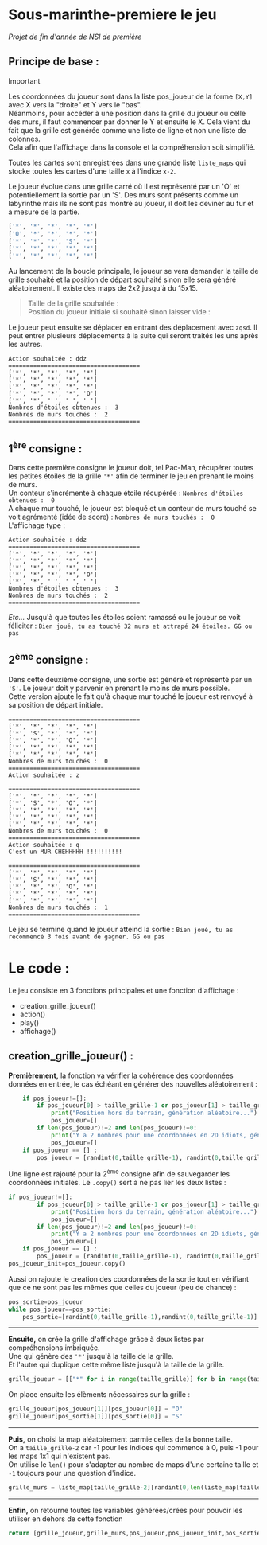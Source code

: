 # Sous-marinthe-premiere le jeu

*Projet de fin d'année de NSI de première*

## Principe de base :

> [!IMPORTANT]  
Les coordonnées du joueur sont dans la liste pos_joueur de la forme `[X,Y]` avec X vers la "droite" et Y vers le "bas".  
Néanmoins, pour accéder à une position dans la grille du joueur ou celle des murs, il faut commencer par donner le Y et ensuite le X. Cela vient du fait que la grille est générée comme une liste de ligne et non une liste de colonnes.  
Cela afin que l'affichage dans la console et la compréhension soit simplifié.

Toutes les cartes sont enregistrées dans une grande liste `liste_maps` qui stocke toutes les cartes d'une taille `x` à l'indice `x-2`.

Le joueur évolue dans une grille carré où il est représenté par un 'O' et potentiellement la sortie par un 'S'. Des murs sont présents comme un labyrinthe mais ils ne sont pas montré au joueur, il doit les deviner au fur et à mesure de la partie.

```python
['*', '*', '*', '*', '*']
['O', '*', '*', '*', '*']
['*', '*', '*', 'S', '*']
['*', '*', '*', '*', '*']
['*', '*', '*', '*', '*']
```

Au lancement de la boucle principale, le joueur se vera demander la taille de grille souhaité et la position de départ souhaité sinon elle sera généré aléatoirement. Il existe des maps de 2x2 jusqu'à du 15x15.

>Taille de la grille souhaitée :  
Position du joueur initiale si souhaité sinon laisser vide :

Le joueur peut ensuite se déplacer en entrant des déplacement avec `zqsd`. Il peut entrer plusieurs déplacements à la suite qui seront traités les uns après les autres.  

```text
Action souhaitée : ddz
=====================================
['*', '*', '*', '*', '*']
['*', '*', '*', '*', '*']
['*', '*', '*', '*', '*']
['*', '*', '*', '*', 'O']
['*', '*', ' ', ' ', ' ']
Nombres d'étoiles obtenues :  3
Nombres de murs touchés :  2
=====================================
```

## 1<sup>ère</sup> consigne :

Dans cette première consigne le joueur doit, tel Pac-Man, récupérer toutes les petites étoiles de la grille `'*'` afin de terminer le jeu en prenant le moins de murs.  
Un conteur s'incrémente à chaque étoile récupérée : `Nombres d'étoiles obtenues :  0`  
A chaque mur touché, le joueur est bloqué et un conteur de murs touché se voit agrémenté (idée de score) : `Nombres de murs touchés :  0`  
L'affichage type :

```text
Action souhaitée : ddz
=====================================
['*', '*', '*', '*', '*']
['*', '*', '*', '*', '*']
['*', '*', '*', '*', '*']
['*', '*', '*', '*', 'O']
['*', '*', ' ', ' ', ' ']
Nombres d'étoiles obtenues :  3
Nombres de murs touchés :  2
=====================================
```

*Etc...* Jusqu'à que toutes les étoiles soient ramassé ou le joueur se voit féliciter : `Bien joué, tu as touché 32 murs et attrapé 24 étoiles. GG ou pas`

## 2<sup>ème</sup> consigne :

Dans cette deuxième consigne, une sortie est généré et représenté par un `'S'`. Le joueur doit y parvenir en prenant le moins de murs possible.  
Cette version ajoute le fait qu'à chaque mur touché le joueur est renvoyé à sa position de départ initiale.

```text
=====================================
['*', '*', '*', '*', '*']
['*', 'S', '*', '*', '*']
['*', '*', '*', 'O', '*']
['*', '*', '*', '*', '*']
['*', '*', '*', '*', '*']
Nombres de murs touchés :  0
=====================================
Action souhaitée : z
```

```text
=====================================
['*', '*', '*', '*', '*']
['*', 'S', '*', 'O', '*']
['*', '*', '*', '*', '*']
['*', '*', '*', '*', '*']
['*', '*', '*', '*', '*']
Nombres de murs touchés :  0
=====================================
Action souhaitée : q
C'est un MUR CHEHHHHH !!!!!!!!!!
```

```text
=====================================
['*', '*', '*', '*', '*']
['*', 'S', '*', '*', '*']
['*', '*', '*', 'O', '*']
['*', '*', '*', '*', '*']
['*', '*', '*', '*', '*']
Nombres de murs touchés :  1
=====================================
```

Le jeu se termine quand le joueur atteind la sortie : `Bien joué, tu as recommencé 3 fois avant de gagner. GG ou pas`

# Le code :

Le jeu consiste en 3 fonctions principales et une fonction d'affichage :

- creation_grille_joueur()
- action()
- play()
- affichage()

## creation_grille_joueur() :

**Premièrement,** la fonction va vérifier la cohérence des coordonnées données en entrée, le cas échéant en générer des nouvelles aléatoirement :

```python
    if pos_joueur!=[]:
        if pos_joueur[0] > taille_grille-1 or pos_joueur[1] > taille_grille-1:
            print("Position hors du terrain, génération aléatoire...")
            pos_joueur=[]
        if len(pos_joueur)!=2 and len(pos_joueur)!=0:
            print("Y a 2 nombres pour une coordonnées en 2D idiots, génération aléatoire...")
            pos_joueur=[]
    if pos_joueur == [] :
        pos_joueur = [randint(0,taille_grille-1), randint(0,taille_grille-1)]
```

Une ligne est rajouté pour la 2<sup>ème</sup> consigne afin de sauvegarder les coordonnées initiales. Le `.copy()` sert à ne pas lier les deux listes :

```python
if pos_joueur!=[]:
        if pos_joueur[0] > taille_grille-1 or pos_joueur[1] > taille_grille-1:
            print("Position hors du terrain, génération aléatoire...")
            pos_joueur=[]
        if len(pos_joueur)!=2 and len(pos_joueur)!=0:
            print("Y a 2 nombres pour une coordonnées en 2D idiots, génération aléatoire...")
            pos_joueur=[]
    if pos_joueur == [] :
        pos_joueur = [randint(0,taille_grille-1), randint(0,taille_grille-1)]
pos_joueur_init=pos_joueur.copy()
```

Aussi on rajoute le creation des coordonnées de la sortie tout en vérifiant que ce ne sont pas les mêmes que celles du joueur (peu de chance) :

```python
pos_sortie=pos_joueur
while pos_joueur==pos_sortie:
    pos_sortie=[randint(0,taille_grille-1),randint(0,taille_grille-1)]
```

---
**Ensuite,** on crée la grille d'affichage grâce à deux listes par compréhensions imbriquée.  
Une qui génère des `'*'` jusqu'à la taille de la grille.  
Et l'autre qui duplique cette même liste jusqu'à la taille de la grille.

```python
grille_joueur = [["*" for i in range(taille_grille)] for b in range(taille_grille)]
```

On place ensuite les élèments nécessaires sur la grille :

```python
grille_joueur[pos_joueur[1]][pos_joueur[0]] = "O"
grille_joueur[pos_sortie[1]][pos_sortie[0]] = "S"
```

---
**Puis,** on choisi la map aléatoirement parmie celles de la bonne taille.  
On a `taille_grille-2` car -1 pour les indices qui commence à 0, puis -1 pour les maps 1x1 qui n'existent pas.  
On utilise le `len()` pour s'adapter au nombre de maps d'une certaine taille et `-1` toujours pour une question d'indice.

```python
grille_murs = liste_map[taille_grille-2][randint(0,len(liste_map[taille_grille-2])-1)]
```

---
**Enfin,** on retourne toutes les variables générées/crées pour pouvoir les utiliser en dehors de cette fonction

```python
return [grille_joueur,grille_murs,pos_joueur,pos_joueur_init,pos_sortie]
```
